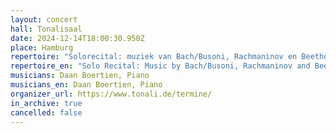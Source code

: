 ```yaml
---
layout: concert
hall: Tonalisaal
date: 2024-12-14T18:00:30.950Z
place: Hamburg
repertoire: "Solorecital: muziek van Bach/Busoni, Rachmaninov en Beethoven"
repertoire_en: "Solo Recital: Music by Bach/Busoni, Rachmaninov and Beethoven"
musicians: Daan Boertien, Piano
musicians_en: Daan Boertien, Piano
organizer_url: https://www.tonali.de/termine/
in_archive: true
cancelled: false
---
```

